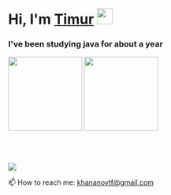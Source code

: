 <h1 align="left">Hi, I'm <a href="https://t.me/iwidniwi">Timur</a>
<img src="https://github.com/blackcater/blackcater/raw/main/images/Hi.gif" height="32"/></h1>
<h3 align="left">I've been studying java for about a year</h3>

<p align='left'>
   <a href="https://github.com/khananov/github-readme-stats"><img height=150
                                                                  src="https://github-readme-stats.vercel.app/api/top-langs/?username=khananov&layout=compact"/></a>
<a href="https://github.com/khananov/leetcode-stats"><img height=150
                                                                  src="https://leetcode-stats-six.vercel.app/api?username=khananovtf"/></a>
</p>

</br>
</br>

<p align='left'>
   <a href="https://t.me/iwidniwi">
       <img src="https://img.shields.io/badge/Telegram-2CA5E0?style=for-the-badge&logo=telegram&logoColor=white"/>
   </a>
<p align='left'>
   📫 How to reach me: <a href='mailto:khananovtf@gmail.com'>khananovtf@gmail.com</a>
</p>
